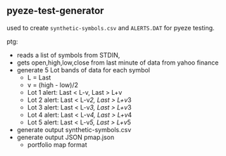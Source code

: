 pyeze-test-generator
--------------------

used to create `synthetic-symbols.csv` and `ALERTS.DAT` for pyeze testing.

ptg:
 - reads a list of symbols from STDIN,
 - gets open,high,low,close from last minute of data from yahoo finance
 - generate 5 Lot bands of data for each symbol
   - L = Last 
   - v = (high - low)/2
   - Lot 1 alert: Last < L-v, Last > L+v
   - Lot 2 alert: Last < L-v*2, Last > L+v*3
   - Lot 3 alert: Last < L-v*3, Last > L+v*3
   - Lot 4 alert: Last < L-v*4, Last > L+v*4
   - Lot 5 alert: Last < L-v*5, Last > L+v*5
- generate output synthetic-symbols.csv
- generate output JSON pmap.json 
  - portfolio map format
